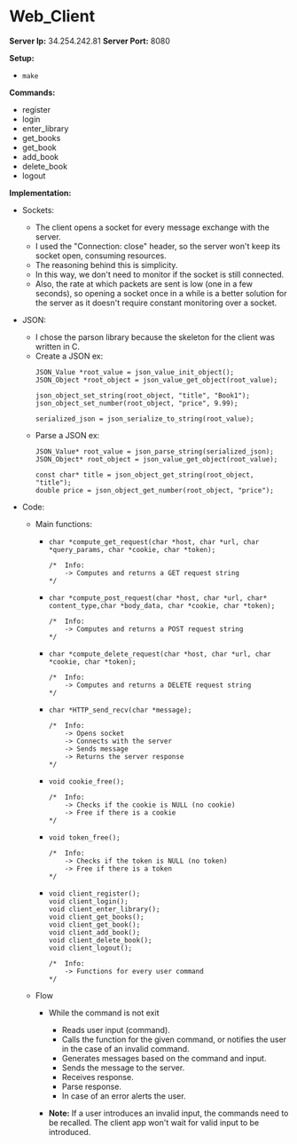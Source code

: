 # Web_Client

**Server Ip:** 34.254.242.81
**Server Port:** 8080

**Setup:**
-   ```
    make
    ```
    
**Commands:**
- register
- login
- enter_library
- get_books
- get_book
- add_book
- delete_book
- logout

**Implementation:**
- Sockets:
    - The client opens a socket for every message exchange with the server.
    - I used the "Connection: close" header, so the server won't keep its socket open, consuming resources.
    - The reasoning behind this is simplicity.
    - In this way, we don't need to monitor if the socket is still connected.
    - Also,  the rate at which packets are sent is low (one in a few seconds), so opening a socket once in a while is a better solution for the server as it doesn't require constant monitoring over a socket.

- JSON:
    - I chose the parson library because the skeleton for the client was written in C.
    - Create a JSON ex:
        ```
        JSON_Value *root_value = json_value_init_object();
        JSON_Object *root_object = json_value_get_object(root_value);

        json_object_set_string(root_object, "title", "Book1");
        json_object_set_number(root_object, "price", 9.99);

        serialized_json = json_serialize_to_string(root_value);
        ```
    - Parse a JSON ex:
        ```
        JSON_Value* root_value = json_parse_string(serialized_json);
        JSON_Object* root_object = json_value_get_object(root_value);

        const char* title = json_object_get_string(root_object, "title");
        double price = json_object_get_number(root_object, "price");
        ```

- Code:
    - Main functions:
        -   ```
            char *compute_get_request(char *host, char *url, char *query_params, char *cookie, char *token);
            
            /*  Info:
                -> Computes and returns a GET request string
            */
            ```
        -   ```
            char *compute_post_request(char *host, char *url, char* content_type,char *body_data, char *cookie, char *token);
            
            /*  Info:
                -> Computes and returns a POST request string
            */
            ```
        -   ```
            char *compute_delete_request(char *host, char *url, char *cookie, char *token);
            
            /*  Info:
                -> Computes and returns a DELETE request string
            */
            ```
        -   ```
            char *HTTP_send_recv(char *message);
            
            /*  Info:
                -> Opens socket 
                -> Connects with the server
                -> Sends message
                -> Returns the server response
            */
            ```
    
        -   ```
            void cookie_free();
            
            /*  Info:
                -> Checks if the cookie is NULL (no cookie)
                -> Free if there is a cookie
            */
            ```
        -   ```
            void token_free();
            
            /*  Info:
                -> Checks if the token is NULL (no token)
                -> Free if there is a token
            */
            ```
        -   ```
            void client_register();
            void client_login();
            void client_enter_library();
            void client_get_books();
            void client_get_book();
            void client_add_book();
            void client_delete_book();
            void client_logout();
            
            /*  Info:
                -> Functions for every user command
            */
            ```
    - Flow
        - While the command is not exit
            - Reads user input (command).
            - Calls the function for the given command, or notifies the user in the case of an invalid command.
            - Generates messages based on the command and input.
            - Sends the message to the server.
            - Receives response.
            - Parse response.
            - In case of an error alerts the user.
    
        - **Note:** If a user introduces an invalid input, the commands need to be recalled. The client app won't wait for valid input to be introduced.
 